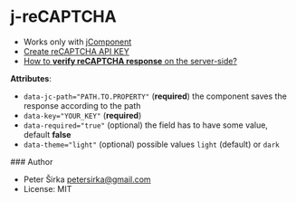 # j-reCAPTCHA

- Works only with [jComponent](http://jcomponent.org)
- [Create reCAPTCHA API KEY](https://www.google.com/recaptcha/admin)
- [How to __verify reCAPTCHA response__ on the server-side?](https://blog.totaljs.com/blogs/tutorials/20161211-how-to-verify-recaptcha-with-help-of-total-js/)

__Attributes__:
- `data-jc-path="PATH.TO.PROPERTY"` (__required__) the component saves the response according to the path
- `data-key="YOUR_KEY"` (__required__)
- `data-required="true"` (optional) the field has to have some value, default __false__
- `data-theme="light"` (optional) possible values `light` (default) or `dark`

### Author

- Peter Širka <petersirka@gmail.com>
- License: MIT